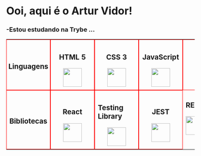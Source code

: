 <h1>Ooi, aqui é o Artur Vidor!</h1>

<h3>-Estou estudando na Trybe ...</h3>

<table>
  <tbody>
    <tr style="display: flex;">
      <td style="border: solid red 1px; width: 100px; display: flex; flex-direction: column; justify-content: center; align-items: center; padding: 0.5rem;">
        <h3>Linguagens</h3>
      </td>
      <td style="border: solid red 1px; width: 100px; display: flex; flex-direction: column; justify-content: center; align-items: center; padding: 0.5rem;">
        <h3>HTML 5</h3>
        <img height="50em" src="https://upload.wikimedia.org/wikipedia/commons/thumb/6/61/HTML5_logo_and_wordmark.svg/2048px-HTML5_logo_and_wordmark.svg.png" />        
      </td>
      <td  style="border: solid red 1px; width: 100px; display: flex; flex-direction: column; justify-content: center; align-items: center; padding: 0.5rem;">
        <h3>CSS 3</h3>
        <img height="50em" src="https://logospng.org/download/css-3/logo-css-3-2048.png" />
      </td>
      <td  style="border: solid red 1px; width: 100px; display: flex; flex-direction: column; justify-content: center; align-items: center; padding: 0.5rem;">
        <h3>JavaScript</h3>
<img height="50em" src="https://www.pikpng.com/pngl/b/382-3820251_understand-javascripts-this-keyword-in-depth-from-javascript.png" />
      </td>
      <td  style="border: solid red 1px; width: 100px; display: flex; flex-direction: column; justify-content: center; align-items: center; padding: 0.5rem;">
        <h3>SQL</h3>
<img height="50em" src="https://cdn-bdkok.nitrocdn.com/zASfOZhMHRaGYpKaSOphFIhUcxxDXZOx/assets/static/optimized/rev-ae4e470/wp-content/uploads/2021/09/com037-600x600.jpg" />
      </td>
    </tr>
    <tr style="display: flex;">
      <td style="border: solid red 1px; width: 100px; display: flex; flex-direction: column; justify-content: center; align-items: center; padding: 0.5rem;">
        <h3>Bibliotecas</h3>
      </td>
      <td style="border: solid red 1px; width: 100px; display: flex; flex-direction: column; justify-content: center; align-items: center; padding: 0.5rem;">
        <h3>React</h3>
        <img height="50em" src="https://user-images.githubusercontent.com/90942386/187542014-c4f6c276-802e-4bd8-93c8-2d679a21f348.png" />
      </td>
      <td  style="border: solid red 1px; width: 100px; display: flex; flex-direction: column; justify-content: center; align-items: center; padding: 0.5rem;">
        <h3>Testing Library</h3>
      <img height="50em" src="https://testing-library.com/img/octopus-128x128.png" />
      </td>
      <td  style="border: solid red 1px; width: 100px; display: flex; flex-direction: column; justify-content: center; align-items: center; padding: 0.5rem;">
        <h3>JEST</h3>
        <img height="50em" src="https://seeklogo.com/images/J/jest-logo-F9901EBBF7-seeklogo.com.png" />
      </td>
      <td>
        <h3>REDUX</h3>
<img height="50em" src="https://upload.wikimedia.org/wikipedia/commons/4/49/Redux.png" />
      </td>
    </tr>
  </tbody>
</table>


